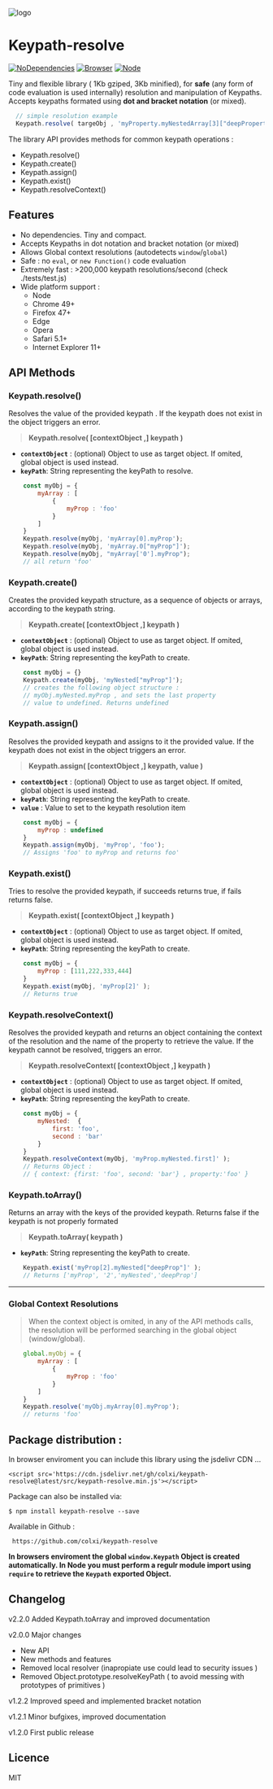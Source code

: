 ![logo](https://cdn.rawgit.com/colxi/keypath-resolve/f6782ad8/logo.png)

# Keypath-resolve
[![NoDependencies](https://img.shields.io/badge/dependencies-none-green.svg)](https://github.com/colxi/midi-parser-js)
[![Browser](https://img.shields.io/badge/browser-compatible-blue.svg)](https://github.com/colxi/midi-parser-js)
[![Node](https://img.shields.io/badge/node-compatible-brightgreen.svg)](https://www.npmjs.com/package/midi-parser-js)

Tiny and flexible library ( 1Kb gziped, 3Kb minified), for **safe** (any form  of code evaluation is used internally) resolution and manipulation of Keypaths. Accepts keypaths formated using **dot and bracket notation** (or mixed). 

```javascript
  // simple resolution example
  Keypath.resolve( targeObj , 'myProperty.myNestedArray[3]["deepProperty"] )
```



The library API provides methods for common keypath operations :
- Keypath.resolve()
- Keypath.create()
- Keypath.assign()
- Keypath.exist()
- Keypath.resolveContext()

## Features 
- No dependencies. Tiny and compact.
- Accepts Keypaths in dot notation and bracket notation (or mixed)
- Allows Global context resolutions (autodetects `window`/`global`)
- Safe : no `eval`, or `new Function()` code evaluation
- Extremely fast : >200,000 keypath resolutions/second (check ./tests/test.js)
- Wide platform support : 
  - Node 
  - Chrome 49+
  - Firefox 47+
  - Edge
  - Opera
  - Safari 5.1+
  - Internet Explorer 11+

## API Methods

### Keypath.resolve()

Resolves the value of the provided keypath . If the keypath does not exist in the object triggers an error.
> **Keypath.resolve(  [contextObject ,]  keypath )**

- **`contextObject`** : (optional) Object to use as target object. If omited, global object is used instead.
- **`keyPath`**: String representing the keyPath to resolve.


```javascript
    const myObj = {
        myArray : [ 
            {
                myProp : 'foo'
            }
        ]
    }
    Keypath.resolve(myObj, 'myArray[0].myProp');   
    Keypath.resolve(myObj, 'myArray.0["myProp"]');   
    Keypath.resolve(myObj, "myArray['0'].myProp");   
    // all return 'foo'
```

### Keypath.create()
Creates the provided keypath structure, as a sequence of objects or arrays, according to the keypath string.

> **Keypath.create(  [contextObject ,]  keypath )**

- **`contextObject`** : (optional) Object to use as target object. If omited, global object is used instead.
- **`keyPath`**: String representing the keyPath to create.


```javascript
    const myObj = {}
    Keypath.create(myObj, 'myNested["myProp"]');   
    // creates the following object structure :
    // myObj.myNested.myProp , and sets the last property
    // value to undefined. Returns undefined
```

### Keypath.assign()
Resolves the provided keypath and assigns to it the provided value. If the keypath does not exist in the object triggers an error.

> **Keypath.assign(  [contextObject ,]  keypath, value )**

- **`contextObject`** : (optional) Object to use as target object. If omited, global object is used instead.
- **`keyPath`**: String representing the keyPath to create.
- **`value`** : Value to set to the keypath resolution item

```javascript
    const myObj = {
    	myProp : undefined
    }
    Keypath.assign(myObj, 'myProp', 'foo');   
    // Assigns 'foo' to myProp and returns foo'
```


### Keypath.exist()
Tries to resolve the provided keypath, if succeeds returns true, if fails returns false. 
> **Keypath.exist(  [contextObject ,]  keypath )**

- **`contextObject`** : (optional) Object to use as target object. If omited, global object is used instead.
- **`keyPath`**: String representing the keyPath to create.

```javascript
    const myObj = {
    	myProp : [111,222,333,444]
    }
    Keypath.exist(myObj, 'myProp[2]' );   
    // Returns true
```


### Keypath.resolveContext()
Resolves the provided keypath and returns an object containing the context of the resolution and the name of the property to retrieve the value. If the keypath cannot be resolved, triggers an error.
> **Keypath.resolveContext(  [contextObject ,]  keypath )**

- **`contextObject`** : (optional) Object to use as target object. If omited, global object is used instead.
- **`keyPath`**: String representing the keyPath to create.

```javascript
    const myObj = {
    	myNested:  {
            first: 'foo',
            second : 'bar'
        }
    }
    Keypath.resolveContext(myObj, 'myProp.myNested.first]' );   
    // Returns Object :
    // { context: {first: 'foo', second: 'bar'} , property:'foo' }
```

### Keypath.toArray()
Returns an array with the keys of the provided keypath. Returns false if the keypath is not properly formated
> **Keypath.toArray( keypath )**

- **`keyPath`**: String representing the keyPath to create.

```javascript
    Keypath.exist('myProp[2].myNested["deepProp"]' );   
    // Returns ['myProp', '2','myNested','deepProp'] 
```

---

### Global Context Resolutions

> When the context object is omited, in any of the API methods calls, the resolution will be performed searching in the global object (window/global).



```javascript
    global.myObj = {
        myArray : [ 
            {
                myProp : 'foo'
            }
        ]
    }
    Keypath.resolve('myObj.myArray[0].myProp');   
    // returns 'foo'
```

## Package distribution :

In browser enviroment you can include this library using the jsdelivr CDN ...

```
<script src='https://cdn.jsdelivr.net/gh/colxi/keypath-resolve@latest/src/keypath-resolve.min.js'></script>
```

Package can also be installed via:

```
$ npm install keypath-resolve --save
```

Available in Github :
```
 https://github.com/colxi/keypath-resolve
```

**In browsers enviroment the global `window.Keypath`  Object is created automatically.  In Node you must perform a regulr module import using  `require` to retrieve the  `Keypath`  exported Object.**

## Changelog

v2.2.0 Added Keypath.toArray and improved documentation

v2.0.0 Major changes 

- New API  
- New methods and features
- Removed local resolver (inapropiate use could lead to security issues )
- Removed Object.prototype.resolveKeyPath ( to avoid messing with prototypes of primitives )

v1.2.2 Improved speed and implemented bracket notation

v1.2.1 Minor bufgixes, improved documentation

v1.2.0 First public release

## Licence 
MIT
